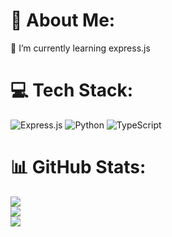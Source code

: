 # 💫 About Me:
🌱 I’m currently learning express.js


# 💻 Tech Stack:
![Express.js](https://img.shields.io/badge/express.js-%23404d59.svg?style=for-the-badge&logo=express&logoColor=%2361DAFB) ![Python](https://img.shields.io/badge/python-3670A0?style=for-the-badge&logo=python&logoColor=ffdd54) ![TypeScript](https://img.shields.io/badge/typescript-%23007ACC.svg?style=for-the-badge&logo=typescript&logoColor=white)
# 📊 GitHub Stats:
![](https://github-readme-stats.vercel.app/api?username=ashyls&theme=dark&hide_border=false&include_all_commits=false&count_private=false)<br/>
![](https://github-readme-streak-stats.herokuapp.com/?user=ashyls&theme=dark&hide_border=false)<br/>
![](https://github-readme-stats.vercel.app/api/top-langs/?username=ashyls&theme=dark&hide_border=false&include_all_commits=false&count_private=false&layout=compact)

<!-- Proudly created with GPRM ( https://gprm.itsvg.in ) -->